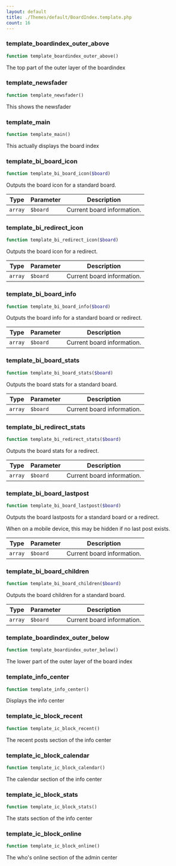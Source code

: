 ```yaml
---
layout: default
title: ./Themes/default/BoardIndex.template.php
count: 16
---
```


### template_boardindex_outer_above

```php
function template_boardindex_outer_above()
```
The top part of the outer layer of the boardindex



### template_newsfader

```php
function template_newsfader()
```
This shows the newsfader



### template_main

```php
function template_main()
```
This actually displays the board index



### template_bi_board_icon

```php
function template_bi_board_icon($board)
```
Outputs the board icon for a standard board.



Type|Parameter|Description
---|---|---
`array`|`$board`|Current board information.

### template_bi_redirect_icon

```php
function template_bi_redirect_icon($board)
```
Outputs the board icon for a redirect.



Type|Parameter|Description
---|---|---
`array`|`$board`|Current board information.

### template_bi_board_info

```php
function template_bi_board_info($board)
```
Outputs the board info for a standard board or redirect.



Type|Parameter|Description
---|---|---
`array`|`$board`|Current board information.

### template_bi_board_stats

```php
function template_bi_board_stats($board)
```
Outputs the board stats for a standard board.



Type|Parameter|Description
---|---|---
`array`|`$board`|Current board information.

### template_bi_redirect_stats

```php
function template_bi_redirect_stats($board)
```
Outputs the board stats for a redirect.



Type|Parameter|Description
---|---|---
`array`|`$board`|Current board information.

### template_bi_board_lastpost

```php
function template_bi_board_lastpost($board)
```
Outputs the board lastposts for a standard board or a redirect.

When on a mobile device, this may be hidden if no last post exists.

Type|Parameter|Description
---|---|---
`array`|`$board`|Current board information.

### template_bi_board_children

```php
function template_bi_board_children($board)
```
Outputs the board children for a standard board.



Type|Parameter|Description
---|---|---
`array`|`$board`|Current board information.

### template_boardindex_outer_below

```php
function template_boardindex_outer_below()
```
The lower part of the outer layer of the board index



### template_info_center

```php
function template_info_center()
```
Displays the info center



### template_ic_block_recent

```php
function template_ic_block_recent()
```
The recent posts section of the info center



### template_ic_block_calendar

```php
function template_ic_block_calendar()
```
The calendar section of the info center



### template_ic_block_stats

```php
function template_ic_block_stats()
```
The stats section of the info center



### template_ic_block_online

```php
function template_ic_block_online()
```
The who's online section of the admin center



